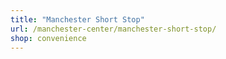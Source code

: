 ```yaml
---
title: "Manchester Short Stop"
url: /manchester-center/manchester-short-stop/
shop: convenience
---
```

